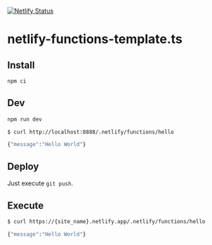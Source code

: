 [![Netlify Status](https://api.netlify.com/api/v1/badges/ab75e1b3-6973-4f79-8ac6-9722e85a63a7/deploy-status)](https://app.netlify.com/sites/wondrous-cobbler-e90c6c/deploys)

# netlify-functions-template.ts

## Install

```bash
npm ci
```

## Dev

```bash
npm run dev
```

```bash
$ curl http://localhost:8888/.netlify/functions/hello

{"message":"Hello World"}
```

## Deploy

Just execute `git push`.

## Execute

```bash
$ curl https://{site_name}.netlify.app/.netlify/functions/hello

{"message":"Hello World"}
```
